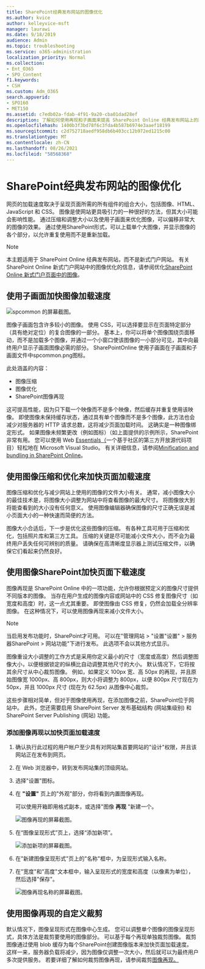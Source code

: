 ```yaml
---
title: SharePoint经典发布网站的图像优化
ms.author: kvice
author: kelleyvice-msft
manager: laurawi
ms.date: 9/18/2019
audience: Admin
ms.topic: troubleshooting
ms.service: o365-administration
localization_priority: Normal
ms.collection:
- Ent_O365
- SPO_Content
f1.keywords:
- CSH
ms.custom: Adm_O365
search.appverid:
- SPO160
- MET150
ms.assetid: c7edb02a-fdab-4f91-9a20-cba01dad28ef
description: 了解如何使用再现和子画面来提高 SharePoint Online 经典发布网站上的图像性能。
ms.openlocfilehash: 1400b3f3bd78f6c3fda4b587b6974e3aaef18199
ms.sourcegitcommit: c2d752718aedf958db6b403cc12b972ed1215c00
ms.translationtype: MT
ms.contentlocale: zh-CN
ms.lasthandoff: 08/26/2021
ms.locfileid: "58568368"
---
```

# <a name="image-optimization-for-sharepoint-online-classic-publishing-sites"></a>SharePoint经典发布网站的图像优化

网页的加载速度取决于呈现页面所需的所有组件的组合大小，包括图像、HTML、JavaScript 和 CSS。 图像是使网站更具吸引力的一种很好的方法，但其大小可能会影响性能。 通过压缩和调整大小以及使用子画面来优化图像，可以偏移非常大的图像的效果。 通过使用SharePoint形式，可以上载单个大图像，并显示图像的各个部分，以允许重复使用而不是重新加载。

>[!NOTE]
>本主题适用于 SharePoint Online 经典发布网站，而不是新式门户网站。 有关 SharePoint Online 新式门户网站中的图像优化的信息，请参阅优化[SharePoint Online 新式门户页面中的图像](modern-image-optimization.md)。
  
## <a name="using-sprites-to-speed-up-image-loading"></a>使用子画面加快图像加载速度

![spcommon 的屏幕截图。](../media/cc5cdee1-8e54-4537-9a8a-8854f4ee849f.png)

图像子画面包含许多较小的图像。 使用 CSS，可以选择要显示在页面特定部分（具有绝对定位）的复合图像的一部分。 基本上，你可以将单个图像围绕页面移动，而不是加载多个图像，并通过一个小窗口使该图像的一小部分可见，其中向最终用户显示子画面图像必需的部分。 SharePointOnline 使用子画面在子画面和子画面文件中spcommon.png图标。

此处涵盖的内容：
- 图像压缩
- 图像优化
- SharePoint图像再现
   
这可提高性能，因为只下载一个映像而不是多个映像，然后缓存并重复使用该映像。 即使图像未保持缓存状态，通过具有单个图像而不是多个图像，此方法也会减少对服务器的 HTTP 请求总数，这将减少页面加载时间。 这确实是一种图像绑定形式。 如果图像未频繁更改（例如图标）（如上面提供的示例所示，SharePoint非常有用。 您可以使用 Web [Essentials（](https://vswebessentials.com/)一个基于社区的第三方开放源代码项目）轻松地在 Microsoft Visual Studio。 有关详细信息，请参阅[Minification and bundling in SharePoint Online](./minification-and-bundling-in-sharepoint-online.md)。
  
## <a name="using-image-compression-and-optimization-to-speed-up-page-loading"></a>使用图像压缩和优化来加快页面加载速度

图像压缩和优化与减少网站上使用的图像的文件大小有关。 通常，减小图像大小的最佳技术是，将图像大小调整为网站中将查看图像的最大尺寸。 将图像放大到将能查看到的大小没有任何意义。 使用图像编辑器确保图像的尺寸正确无误是减小页面大小的一种快速而简便的方法。
  
图像大小合适后，下一步是优化这些图像的压缩。 有各种工具可用于压缩和优化，包括照片库和第三方工具。 压缩的关键是尽可能减小文件大小，而不会为最终用户丢失任何可辨别的质量。 请确保在高清晰度显示器上测试压缩文件，以确保它们看起来仍然良好。
  
## <a name="speed-up-page-downloads-by-using-sharepoint-image-renditions"></a>使用图像SharePoint加快页面下载速度

图像再现是 SharePoint Online 中的一项功能，允许你根据预定义的图像尺寸提供不同版本的图像。 当存在用户生成的图像内容或网站中的 CSS 修复图像尺寸（如宽度和高度）时，这一点尤其重要。 即使图像由 CSS 修复，仍然会加载全分辨率图像。 在这种情况下，可以使用图像再现来减小文件大小。
  
> [!NOTE]
> 当启用发布功能时，SharePoint才可用。 可以在"管理网站 \> "设置"设置" \> 服务器SharePoint \> 网站功能"下进行发布。 此选项不会以其他方式显示。
  
图像重设大小调整的工作方式是采用你定义最小的尺寸（宽度或高度）然后调整图像大小，以便根据锁定的纵横比自动调整其他尺寸的大小。 默认情况下，它将按其余尺寸从中心裁剪图像。 例如，如果定义 100px 宽、高 50px 的再现，并且原始图像宽 1000px、高 800px，则大小将调整为 800px，以便 800px 尺寸现在为 50px，并且 1000px 尺寸 (现在为 62.5px) 从图像中心裁剪。
  
这些步骤相对简单，但对于图像使用再现，在添加图像之前，SharePoint位于网站中。 此外，您还需要启用 SharePoint Server 发布基础结构 (网站集级别) 和 SharePoint Server Publishing (网站) 功能。
  
### <a name="add-an-image-rendition-to-speed-up-page-loading"></a>添加图像再现以加快页面加载速度
  
1. 确认执行此过程的用户帐户至少具有对网站集首要网站的"设计"权限，并且该网站正在发布到网页。

2. 在 Web 浏览器中，转到发布网站集的顶级网站。

3. 选择"设置"图标。

4. 在 **"设置"** 页上的"外观"部分，你将看到内置图像再现。

    可以使用开箱即用格式副本，或选择"图像 **再现** "新建一个。

    ![图像再现的屏幕截图。](../media/eaae0d53-657d-47ef-b687-65c5167eae4d.PNG)
  
5. 在“图像呈现形式”页上，选择“添加新项”。

    ![添加新项的屏幕截图。](../media/8cede22e-52bf-4d9d-99cb-162f2f6ce92b.PNG)
  
6. 在"新建图像呈现形式"页上的"名称"框中，为呈现形式输入名称。

7. 在"宽度"和"高度"文本框中，输入呈现形式的宽度和高度（以像素为单位），然后选择"保存"。

    ![图像再现名称的屏幕截图。](../media/5a6119ed-c163-40df-a4db-ec629d15607d.PNG)
  
## <a name="custom-cropping-with-image-renditions"></a>使用图像再现的自定义裁剪

默认情况下，图像呈现形式在图像中心生成。 您可以调整单个图像的图像呈现形式，具体方法是裁剪要使用的图像部分。 可以基于每个再现单独裁剪图像。 裁剪图像通过使用 blob 缓存为每个SharePoint创建图像版本来加快页面加载速度。 这样一来，服务器负载将减少，因为图像仅调整一次大小，然后就可以为最终用户多次提供服务。 若要详细了解如何裁剪图像再现，请参阅裁剪[图像再现。](/sharepoint/dev/general-development/sharepoint-design-manager-device-channels)
